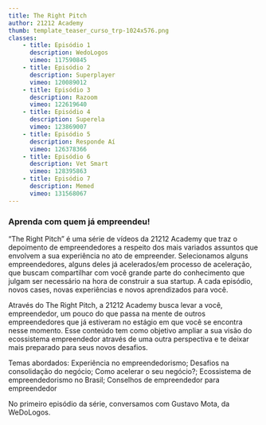 ```yaml
---
title: The Right Pitch
author: 21212 Academy
thumb: template_teaser_curso_trp-1024x576.png
classes:
    - title: Episódio 1
      description: WedoLogos
      vimeo: 117590845
    - title: Episódio 2
      description: Superplayer
      vimeo: 120089012
    - title: Episódio 3
      description: Razoom
      vimeo: 122619640
    - title: Episódio 4
      description: Superela
      vimeo: 123869007
    - title: Episódio 5
      description: Responde Aí
      vimeo: 126378366
    - title: Episódio 6
      description: Vet Smart
      vimeo: 128395863
    - title: Episódio 7
      description: Memed
      vimeo: 131568067
---
```

<h3>Aprenda com quem já empreendeu!</h3>
“The Right Pitch” é uma série de vídeos da 21212 Academy que traz o depoimento de empreendedores a respeito dos mais variados assuntos que envolvem a sua experiência no ato de empreender. Selecionamos alguns empreendedores, alguns deles já acelerados/em processo de aceleração, que buscam compartilhar com você grande parte do conhecimento que julgam ser necessário na hora de construir a sua startup. A cada episódio, novos cases, novas experiências e novos aprendizados para você.

Através do The Right Pitch, a 21212 Academy busca levar a você, empreendedor, um pouco do que passa na mente de outros empreendedores que já estiveram no estágio em que você se encontra nesse momento. Esse conteúdo tem como objetivo ampliar a sua visão do ecossistema empreendedor através de uma outra perspectiva e te deixar mais preparado para seus novos desafios.

Temas abordados: Experiência no empreendedorismo; Desafios na consolidação do negócio; Como acelerar o seu negócio?; Ecossistema de empreendedorismo no Brasil; Conselhos de empreendedor para empreendedor

No primeiro episódio da série, conversamos com Gustavo Mota, da WeDoLogos.

